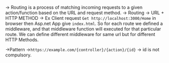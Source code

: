 -> Routing is a process of matching incoming requests to a given action/function based on the URL and request method.
-> Routing -> URL + HTTP METHOD
-> Ex  Client request `Get http://localhost:3000/Home` in browser then Asp.net App give `index.html`. So for each route we defined a middleware, and that middleware function will executed for that particular route. We can define different middleware for same url but for different HTTP Methods.

->Pattern ->`https://example.com/{controller}/{action}/{id}` -> id is not compulsory.

